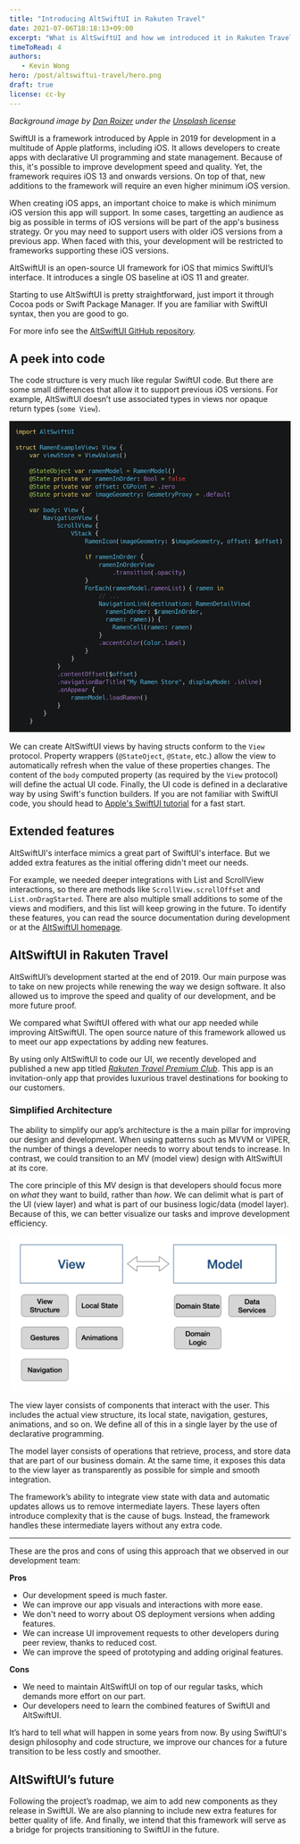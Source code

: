 ```yaml
---
title: "Introducing AltSwiftUI in Rakuten Travel"
date: 2021-07-06T18:18:13+09:00
excerpt: "What is AltSwiftUI and how we introduced it in Rakuten Travel"
timeToRead: 4
authors:
   - Kevin Wong
hero: /post/altswiftui-travel/hero.png
draft: true
license: cc-by
---
```


_Background image by [Dan Roizer](https://unsplash.com/@danroizer) under the [Unsplash license](https://unsplash.com/license)_

SwiftUI is a framework introduced by Apple in 2019 for development in a multitude of Apple platforms, including iOS. It allows developers to create apps with declarative UI programming and state management. Because of this, it's possible to improve development speed and quality. Yet, the framework requires iOS 13 and onwards versions. On top of that, new additions to the framework will require an even higher minimum iOS version.

When creating iOS apps, an important choice to make is which minimum iOS version this app will support. In some cases, targetting an audience as big as possible in terms of iOS versions will be part of the app's business strategy. Or you may need to support users with older iOS versions from a previous app. When faced with this, your development will be restricted to frameworks supporting these iOS versions.

AltSwiftUI is an open-source UI framework for iOS that mimics SwiftUI’s interface. It introduces a single OS baseline at iOS 11 and greater.

Starting to use AltSwiftUI is pretty straightforward, just import it through Cocoa pods or Swift Package Manager. If you are familiar with SwiftUI syntax, then you are good to go.

For more info see the [AltSwiftUI GitHub repository](https://github.com/rakutentech/AltSwiftUI).

## A peek into code

The code structure is very much like regular SwiftUI code. But there are some small differences that allow it to support previous iOS versions. For example, AltSwiftUI doesn’t use associated types in views nor opaque return types (`some View`).

![AltSwiftUI code sample](altswiftui-code-sample.png)

We can create AltSwiftUI views by having structs conform to the `View` protocol. Property wrappers (`@StateOject`, `@State`, etc.) allow the view to automatically refresh when the value of these properties changes. The content of the `body` computed property (as required by the `View` protocol) will define the actual UI code. Finally, the UI code is defined in a declarative way by using Swift's function builders. If you are not familiar with SwiftUI code, you should head to [Apple's SwiftUI tutorial](https://developer.apple.com/tutorials/swiftui) for a fast start.

## Extended features

AltSwiftUI's interface mimics a great part of SwiftUI's interface. But we added extra features as the initial offering didn't meet our needs.

For example, we needed deeper integrations with List and ScrollView interactions, so there are methods like `ScrollView.scrollOffset` and `List.onDragStarted`. There are also multiple small additions to some of the views and modifiers, and this list will keep growing in the future. To identify these features, you can read the source documentation during development or at the [AltSwiftUI homepage](https://altswiftui.com).

## AltSwiftUI in Rakuten Travel

AltSwiftUI’s development started at the end of 2019. Our main purpose was to take on new projects while renewing the way we design software. It also allowed us to improve the speed and quality of our development, and be more future proof.

We compared what SwiftUI offered with what our app needed while improving AltSwiftUI. The open source nature of this framework allowed us to meet our app expectations by adding new features.

By using only AltSwiftUI to code our UI, we recently developed and published a new app titled [_Rakuten Travel Premium Club_](https://apps.apple.com/jp/app/rakuten-travel-premium-club/id1538721536). This app is an invitation-only app that provides luxurious travel destinations for booking to our customers.

### Simplified Architecture

The ability to simplify our app’s architecture is the a main pillar for improving our design and development. When using patterns such as MVVM or VIPER, the number of things a developer needs to worry about tends to increase. In contrast, we could transition to an MV (model view) design with AltSwiftUI at its core. 

The core principle of this MV design is that developers should focus more on _what_ they want to build, rather than _how_. We can delimit what is part of the UI (view layer) and what is part of our business logic/data (model layer). Because of this, we can better visualize our tasks and improve development efficiency.

![MV architecture](mv-architecture.png)

The view layer consists of components that interact with the user. This includes the actual view structure, its local state, navigation, gestures, animations, and so on. We define all of this in a single layer by the use of declarative programming.

The model layer consists of operations that retrieve, process, and store data that are part of our business domain. At the same time, it exposes this data to the view layer as transparently as possible for simple and smooth integration.

The framework’s ability to integrate view state with data and automatic updates allows us to remove intermediate layers. These layers often introduce complexity that is the cause of bugs. Instead, the framework handles these intermediate layers without any extra code.

---

These are the pros and cons of using this approach that we observed in our development team:

__Pros__

- Our development speed is much faster.
- We can improve our app visuals and interactions with more ease.
- We don't need to worry about OS deployment versions when adding features.
- We can increase UI improvement requests to other developers during peer review, thanks to reduced cost.
- We can improve the speed of prototyping and adding original features.

__Cons__

- We need to maintain AltSwiftUI on top of our regular tasks, which demands more effort on our part.
- Our developers need to learn the combined features of SwiftUI and AltSwiftUI.

It’s hard to tell what will happen in some years from now. By using SwiftUI's design philosophy and code structure, we improve our chances for a future transition to be less costly and smoother.

## AltSwiftUI’s future

Following the project’s roadmap, we aim to add new components as they release in SwiftUI. We are also planning to include new extra features for better quality of life. And finally, we intend that this framework will serve as a bridge for projects transitioning to SwiftUI in the future.